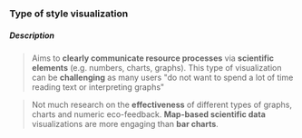 ### Type of style visualization

##### Description
> Aims to **clearly communicate resource processes** via **scientific elements** (e.g. numbers, charts, graphs).
> 	This type of visualization can be **challenging** as many users "do not want to spend a lot of time reading text or interpreting graphs"

> Not much research on the **effectiveness** of different types of graphs, charts and numeric eco-feedback. **Map-based scientific data** visualizations are more engaging than **bar charts**.



